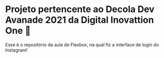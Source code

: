 # Projeto pertencente ao Decola Dev Avanade 2021 da Digital Inovattion One 🚀

Esse é o repositório da aula de Flexbox, na qual fiz a interface de login do Instagram!
